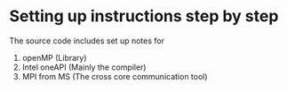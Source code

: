 # Setting up instructions step by step

The source code includes set up notes for

1. openMP (Library)
2. Intel oneAPI (Mainly the compiler)
3. MPI from MS (The cross core communication tool)
